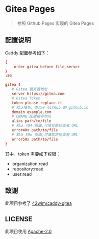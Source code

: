 # Gitea Pages

> 参照 Github Pages 实现的 Gitea Pages


## 配置说明

Caddy 配置参考如下：

```conf
{
    order gitea before file_server
}
:80

gitea {
   # Gitea 服务器地址
   server https://gitea.com
   # Gitea Token
   token please-replace-it
   # 默认域名，类似于 Github 的 github.io
   domain example.com
   # CNAME 配置缓存地址
   alias path/to/file
   # 默认 404 页面,可填写路径或者 URL
   error40x path/to/file
   # 默认 50x 页面,可填写路径或者 URL
   error50x path/to/file
}
```

其中，token 需要如下权限：

- organization:read
- repository:read
- user:read

## 致谢

此项目参考了 [42wim/caddy-gitea](https://github.com/42wim/caddy-gitea)

## LICENSE

此项目使用 [Apache-2.0](./LICENSE)